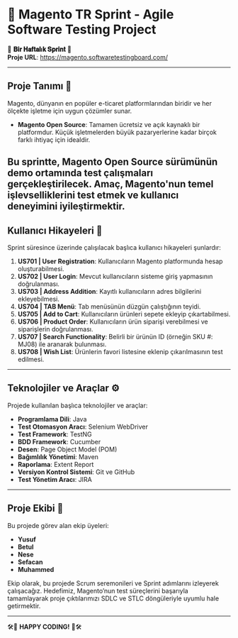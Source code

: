 # 🛒 Magento TR Sprint - Agile Software Testing Project

🌟 **𝐁𝐢𝐫 𝐇𝐚𝐟𝐭𝐚𝐥ı𝐤 𝐒𝐩𝐫𝐢𝐧𝐭** 🌟   
**Proje URL**: https://magento.softwaretestingboard.com/

---

## Proje Tanımı 📄

Magento, dünyanın en popüler e-ticaret platformlarından biridir ve her ölçekte işletme için uygun çözümler sunar. 
- **Magento Open Source**: Tamamen ücretsiz ve açık kaynaklı bir platformdur. Küçük işletmelerden büyük pazaryerlerine kadar birçok farklı ihtiyaç için idealdir.

Bu sprintte, Magento Open Source sürümünün demo ortamında test çalışmaları gerçekleştirilecek. Amaç, Magento'nun temel işlevselliklerini test etmek ve kullanıcı deneyimini iyileştirmektir. 
---

## Kullanıcı Hikayeleri 📝

Sprint süresince üzerinde çalışılacak başlıca kullanıcı hikayeleri şunlardır:

1. **US701 | User Registration**: Kullanıcıların Magento platformunda hesap oluşturabilmesi.
2. **US702 | User Login**: Mevcut kullanıcıların sisteme giriş yapmasının doğrulanması.
3. **US703 | Address Addition**: Kayıtlı kullanıcıların adres bilgilerini ekleyebilmesi.
4. **US704 | TAB Menü**: Tab menüsünün düzgün çalıştığının teyidi.
5. **US705 | Add to Cart**: Kullanıcıların ürünleri sepete ekleyip çıkartabilmesi.
6. **US706 | Product Order**: Kullanıcıların ürün siparişi verebilmesi ve siparişlerin doğrulanması.
7. **US707 | Search Functionality**: Belirli bir ürünün ID (örneğin SKU #: MJ08) ile aranarak bulunması.
8. **US708 | Wish List**: Ürünlerin favori listesine eklenip çıkarılmasının test edilmesi.



---

## Teknolojiler ve Araçlar ⚙️

Projede kullanılan başlıca teknolojiler ve araçlar:

- **Programlama Dili**: Java
- **Test Otomasyon Aracı**: Selenium WebDriver
- **Test Framework**: TestNG
- **BDD Framework**: Cucumber
- **Desen**: Page Object Model (POM)
- **Bağımlılık Yönetimi**: Maven
- **Raporlama**: Extent Report 
- **Versiyon Kontrol Sistemi**: Git ve GitHub
- **Test Yönetim Aracı**: JIRA 


---

## Proje Ekibi 👥

Bu projede görev alan ekip üyeleri:

- **Yusuf**
- **Betul**
- **Nese**
- **Sefacan**
- **Muhammed**

Ekip olarak, bu projede Scrum seremonileri ve Sprint adımlarını izleyerek çalışacağız. Hedefimiz, Magento’nun test süreçlerini başarıyla tamamlayarak proje çıktılarımızı SDLC ve STLC döngüleriyle uyumlu hale getirmektir.

---




🛠🙂 **HAPPY CODING!** 🙂🛠

